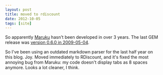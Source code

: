 ```yaml
---
layout: post
title: moved to rdiscount
date: 2012-10-05
tags: [site]
---
```


<p>
	So apparently <a href="http://maruku.rubyforge.org/changelog.html#stable">Maruku</a> hasn't been developed in over 3 years. The last GEM release was <a href="http://maruku.rubyforge.org/changelog.html#stable">version 0.6.0 in 2009-05-04</a>. 
</p>

<p>
	So I've been using an outdated markdown parser for the last half year on this blog. Joy. Moved immediately to RDiscount, and it's fixed the most annoying bug from Maruku: my code doesn't display tabs as 8 spaces anymore. Looks a lot cleaner, I think.
</p>